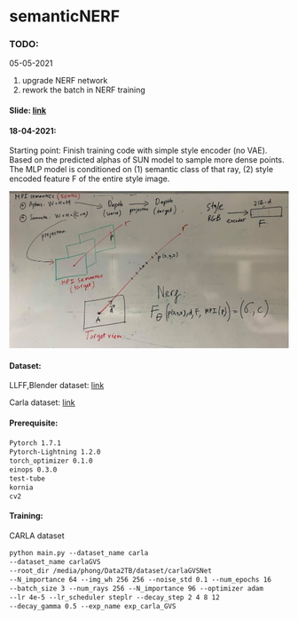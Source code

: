 # semanticNERF

### TODO:
05-05-2021
1) upgrade NERF network
2) rework the batch in NERF training

#### Slide: [link](https://docs.google.com/presentation/d/1j3yNFRC8Yd_XPg7eKPdrRCBsmp2IfE-_BMG9QVAh7EY/edit?usp=sharing)

#### 18-04-2021:
Starting point: Finish training code with simple style encoder (no VAE). Based on the predicted alphas of SUN model to 
sample more dense points. The MLP model is conditioned on (1) semantic class of that ray, (2) style encoded feature F of the entire style image.  

![](/images/GVS_NERF.jpg "Ideas")

#### Dataset:
LLFF,Blender dataset: [link](https://drive.google.com/drive/folders/128yBriW1IG_3NJ5Rp7APSTZsJqdJdfc1)

Carla dataset: [link](https://drive.google.com/file/d/1f7zPW9U3BOOb9aZMg5YOiL_r5MFNIq2f/view)

#### Prerequisite:
```
Pytorch 1.7.1
Pytorch-Lightning 1.2.0
torch_optimizer 0.1.0 
einops 0.3.0
test-tube
kornia
cv2
```

#### Training:

CARLA dataset
```
python main.py --dataset_name carla
--dataset_name carlaGVS 
--root_dir /media/phong/Data2TB/dataset/carlaGVSNet 
--N_importance 64 --img_wh 256 256 --noise_std 0.1 --num_epochs 16 
--batch_size 3 --num_rays 256 --N_importance 96 --optimizer adam 
--lr 4e-5 --lr_scheduler steplr --decay_step 2 4 8 12 
--decay_gamma 0.5 --exp_name exp_carla_GVS
```

